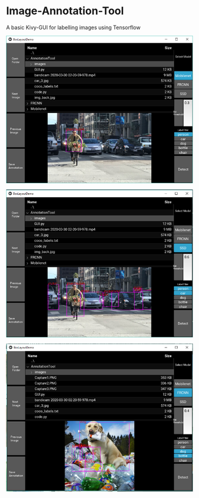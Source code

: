 # Image-Annotation-Tool
A basic Kivy-GUI for labelling images using Tensorflow

![alt text](https://raw.githubusercontent.com/antrix99/Image-Annotation-Tool/master/Imgs/Capture2.PNG?raw=true "Optional Title")

![alt text](https://raw.githubusercontent.com/antrix99/Image-Annotation-Tool/master/Imgs/Capture3.PNG?raw=true "Optional Title")

![alt text](https://raw.githubusercontent.com/antrix99/Image-Annotation-Tool/master/Imgs/Capture4.PNG?raw=true "Optional Title")
